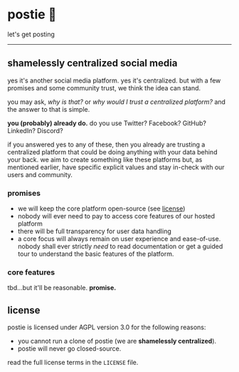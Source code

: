 # postie 📝

let's get posting

---

## shamelessly centralized social media

yes it's another social media platform. yes it's centralized. but with a few promises and some community trust, we think the idea can stand.

you may ask, _why is that?_ or _why would I trust a centralized platform?_ and the answer to that is simple.

**you (probably) already do.** do you use Twitter? Facebook? GitHub? LinkedIn? Discord?

if you answered yes to any of these, then you already are trusting a centralized platform that could be doing anything with your data behind your back. we aim to create something like these platforms but, as mentioned earlier, have specific explicit values and stay in-check with our users and community.

### promises

- we will keep the core platform open-source (see [license])
- nobody will ever need to pay to access core features of our hosted platform
- there will be full transparency for user data handling
- a core focus will always remain on user experience and ease-of-use.
  nobody shall ever strictly _need_ to read documentation or get a guided tour to understand the basic features of the platform.

### core features

tbd...but it'll be reasonable. **promise.**

## license

postie is licensed under AGPL version 3.0 for the following reasons:

- you cannot run a clone of postie (we are **shamelessly centralized**).
- postie will never go closed-source.

read the full license terms in the `LICENSE` file.

[license]: #license
